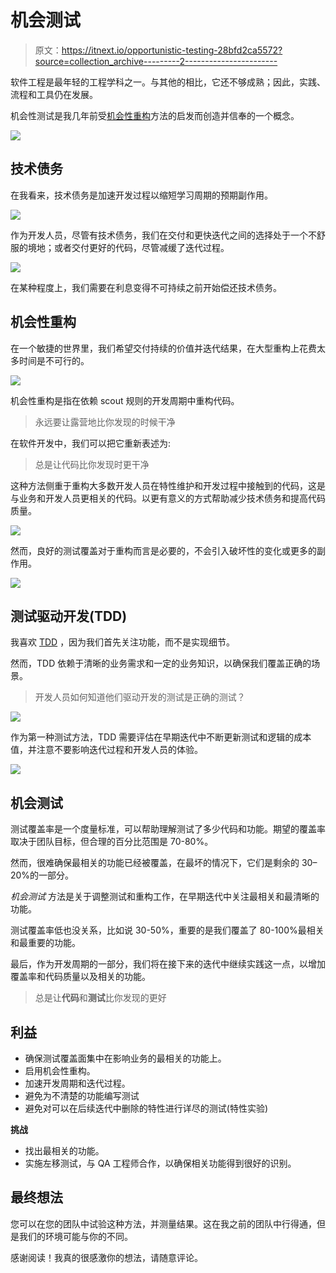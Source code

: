 # 机会测试

> 原文：<https://itnext.io/opportunistic-testing-28bfd2ca5572?source=collection_archive---------2----------------------->

软件工程是最年轻的工程学科之一。与其他的相比，它还不够成熟；因此，实践、流程和工具仍在发展。

机会性测试是我几年前受[机会性重构](https://martinfowler.com/bliki/OpportunisticRefactoring.html)方法的启发而创造并信奉的一个概念。

![](img/3b8ef498f0b983c8ee61657c23720495.png)

## 技术债务

在我看来，技术债务是加速开发过程以缩短学习周期的预期副作用。

![](img/7b1f2311917703b4a38c2cff0538c067.png)

作为开发人员，尽管有技术债务，我们在交付和更快迭代之间的选择处于一个不舒服的境地；或者交付更好的代码，尽管减缓了迭代过程。

![](img/39ad781e166a6bce9abaa18c4274f4f5.png)

在某种程度上，我们需要在利息变得不可持续之前开始偿还技术债务。

## 机会性重构

在一个敏捷的世界里，我们希望交付持续的价值并迭代结果，在大型重构上花费太多时间是不可行的。

![](img/20d247edb9b8838148c1f2ea06875c9e.png)

机会性重构是指在依赖 scout 规则的开发周期中重构代码。

> 永远要让露营地比你发现的时候干净

在软件开发中，我们可以把它重新表述为:

> 总是让代码比你发现时更干净

这种方法侧重于重构大多数开发人员在特性维护和开发过程中接触到的代码，这是与业务和开发人员更相关的代码。以更有意义的方式帮助减少技术债务和提高代码质量。

![](img/bce054abd9fec1a12565c5663fa175fd.png)

然而，良好的测试覆盖对于重构而言是必要的，不会引入破坏性的变化或更多的副作用。

![](img/a1825572bb851d960f52a864545c7271.png)

## 测试驱动开发(TDD)

我喜欢 [TDD](https://martinfowler.com/bliki/TestDrivenDevelopment.html) ，因为我们首先关注功能，而不是实现细节。

然而，TDD 依赖于清晰的业务需求和一定的业务知识，以确保我们覆盖正确的场景。

> 开发人员如何知道他们驱动开发的测试是正确的测试？

![](img/222998940db59f2657c00b46fb40dae7.png)

作为第一种测试方法，TDD 需要评估在早期迭代中不断更新测试和逻辑的成本值，并注意不要影响迭代过程和开发人员的体验。

![](img/1694a5b2f5751f2e417c81523006c9bd.png)

## 机会测试

测试覆盖率是一个度量标准，可以帮助理解测试了多少代码和功能。期望的覆盖率取决于团队目标，但合理的百分比范围是 70-80%。

然而，很难确保最相关的功能已经被覆盖，在最坏的情况下，它们是剩余的 30–20%的一部分。

*机会测试* 方法是关于调整测试和重构工作，在早期迭代中关注最相关和最清晰的功能。

测试覆盖率低也没关系，比如说 30-50%，重要的是我们覆盖了 80-100%最相关和最重要的功能。

最后，作为开发周期的一部分，我们将在接下来的迭代中继续实践这一点，以增加覆盖率和代码质量以及相关的功能。

> 总是让**代码**和**测试**比你发现的更好

## 利益

*   确保测试覆盖面集中在影响业务的最相关的功能上。
*   启用机会性重构。
*   加速开发周期和迭代过程。
*   避免为不清楚的功能编写测试
*   避免对可以在后续迭代中删除的特性进行详尽的测试(特性实验)

**挑战**

*   找出最相关的功能。
*   实施左移测试，与 QA 工程师合作，以确保相关功能得到很好的识别。

## **最终想法**

您可以在您的团队中试验这种方法，并测量结果。这在我之前的团队中行得通，但是我们的环境可能与你的不同。

感谢阅读！我真的很感激你的想法，请随意评论。